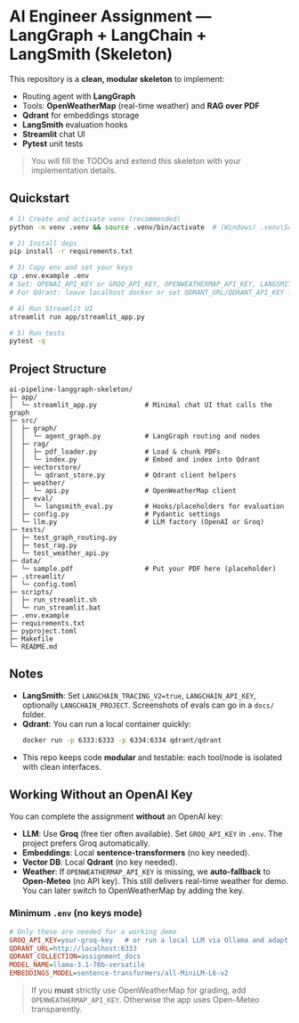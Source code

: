 # AI Engineer Assignment — LangGraph + LangChain + LangSmith (Skeleton)

This repository is a **clean, modular skeleton** to implement:
- Routing agent with **LangGraph**
- Tools: **OpenWeatherMap** (real-time weather) and **RAG over PDF**
- **Qdrant** for embeddings storage
- **LangSmith** evaluation hooks
- **Streamlit** chat UI
- **Pytest** unit tests

> You will fill the TODOs and extend this skeleton with your implementation details.

## Quickstart

```bash
# 1) Create and activate venv (recommended)
python -m venv .venv && source .venv/bin/activate  # (Windows) .venv\Scripts\activate

# 2) Install deps
pip install -r requirements.txt

# 3) Copy env and set your keys
cp .env.example .env
# Set: OPENAI_API_KEY or GROQ_API_KEY, OPENWEATHERMAP_API_KEY, LANGSMITH_API_KEY (optional)
# For Qdrant: leave localhost docker or set QDRANT_URL/QDRANT_API_KEY for cloud

# 4) Run Streamlit UI
streamlit run app/streamlit_app.py

# 5) Run tests
pytest -q
```

## Project Structure

```
ai-pipeline-langgraph-skeleton/
├─ app/
│  └─ streamlit_app.py            # Minimal chat UI that calls the graph
├─ src/
│  ├─ graph/
│  │  └─ agent_graph.py           # LangGraph routing and nodes
│  ├─ rag/
│  │  ├─ pdf_loader.py            # Load & chunk PDFs
│  │  └─ index.py                 # Embed and index into Qdrant
│  ├─ vectorstore/
│  │  └─ qdrant_store.py          # Qdrant client helpers
│  ├─ weather/
│  │  └─ api.py                   # OpenWeatherMap client
│  ├─ eval/
│  │  └─ langsmith_eval.py        # Hooks/placeholders for evaluation
│  ├─ config.py                   # Pydantic settings
│  └─ llm.py                      # LLM factory (OpenAI or Groq)
├─ tests/
│  ├─ test_graph_routing.py
│  ├─ test_rag.py
│  └─ test_weather_api.py
├─ data/
│  └─ sample.pdf                  # Put your PDF here (placeholder)
├─ .streamlit/
│  └─ config.toml
├─ scripts/
│  ├─ run_streamlit.sh
│  └─ run_streamlit.bat
├─ .env.example
├─ requirements.txt
├─ pyproject.toml
├─ Makefile
└─ README.md
```

## Notes

- **LangSmith**: Set `LANGCHAIN_TRACING_V2=true`, `LANGCHAIN_API_KEY`, optionally `LANGCHAIN_PROJECT`. Screenshots of evals can go in a `docs/` folder.
- **Qdrant**: You can run a local container quickly:
  ```bash
  docker run -p 6333:6333 -p 6334:6334 qdrant/qdrant
  ```
- This repo keeps code **modular** and testable: each tool/node is isolated with clean interfaces.


## Working Without an OpenAI Key

You can complete the assignment **without** an OpenAI key:

- **LLM**: Use **Groq** (free tier often available). Set `GROQ_API_KEY` in `.env`. The project prefers Groq automatically.
- **Embeddings**: Local **sentence-transformers** (no key needed).
- **Vector DB**: Local **Qdrant** (no key needed).
- **Weather**: If `OPENWEATHERMAP_API_KEY` is missing, we **auto-fallback** to **Open-Meteo** (no API key). This still delivers real-time weather for demo. You can later switch to OpenWeatherMap by adding the key.

### Minimum `.env` (no keys mode)
```ini
# Only these are needed for a working demo
GROQ_API_KEY=your-groq-key   # or run a local LLM via Ollama and adapt src/llm.py
QDRANT_URL=http://localhost:6333
QDRANT_COLLECTION=assignment_docs
MODEL_NAME=llama-3.1-70b-versatile
EMBEDDINGS_MODEL=sentence-transformers/all-MiniLM-L6-v2
```

> If you **must** strictly use OpenWeatherMap for grading, add `OPENWEATHERMAP_API_KEY`. Otherwise the app uses Open-Meteo transparently.
